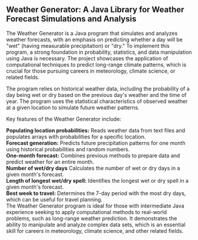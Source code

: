 ## Weather Generator: A Java Library for Weather Forecast Simulations and Analysis

The Weather Generator is a Java program that simulates and analyzes weather forecasts, with an emphasis on predicting whether a day will be "wet" (having measurable precipitation) or "dry." To implement this program, a strong foundation in probability, statistics, and data manipulation using Java is necessary. The project showcases the application of computational techniques to predict long-range climate patterns, which is crucial for those pursuing careers in meteorology, climate science, or related fields.

The program relies on historical weather data, including the probability of a day being wet or dry based on the previous day's weather and the time of year. The program uses the statistical characteristics of observed weather at a given location to simulate future weather patterns.

Key features of the Weather Generator include:

<strong>Populating location probabilities:</strong> Reads weather data from text files and populates arrays with probabilities for a specific location. <br>
<strong>Forecast generation:</strong> Predicts future precipitation patterns for one month using historical probabilities and random numbers.
<br>
<strong>One-month forecast:</strong> Combines previous methods to prepare data and predict weather for an entire month.
<br>
<strong>Number of wet/dry days</strong> Calculates the number of wet or dry days in a given month's forecast.
<br>
<strong>Length of longest wet/dry spell:</strong> Identifies the longest wet or dry spell in a given month's forecast.
<br>
<strong>Best week to travel:</strong> Determines the 7-day period with the most dry days, which can be useful for travel planning.
<br>
The Weather Generator program is ideal for those with intermediate Java experience seeking to apply computational methods to real-world problems, such as long-range weather prediction. It demonstrates the ability to manipulate and analyze complex data sets, which is an essential skill for careers in meteorology, climate science, and other related fields.
